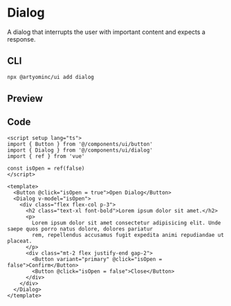 # Dialog

A dialog that interrupts the user with important content and expects a response.

## CLI

```sh
npx @artyominc/ui add dialog
```

## Preview

<ClientOnly>
  <ExampleOfDialog />
</ClientOnly>

## Code

```vue
<script setup lang="ts">
import { Button } from '@/components/ui/button'
import { Dialog } from '@/components/ui/dialog'
import { ref } from 'vue'

const isOpen = ref(false)
</script>

<template>
  <Button @click="isOpen = true">Open Dialog</Button>
  <Dialog v-model="isOpen">
    <div class="flex flex-col p-3">
      <h2 class="text-xl font-bold">Lorem ipsum dolor sit amet.</h2>
      <p>
        Lorem ipsum dolor sit amet consectetur adipisicing elit. Unde saepe quos porro natus dolore, dolores pariatur
        rem, repellendus accusamus fugit expedita animi repudiandae ut placeat.
      </p>
      <div class="mt-2 flex justify-end gap-2">
        <Button variant="primary" @click="isOpen = false">Confirm</Button>
        <Button @click="isOpen = false">Close</Button>
      </div>
    </div>
  </Dialog>
</template>
```
